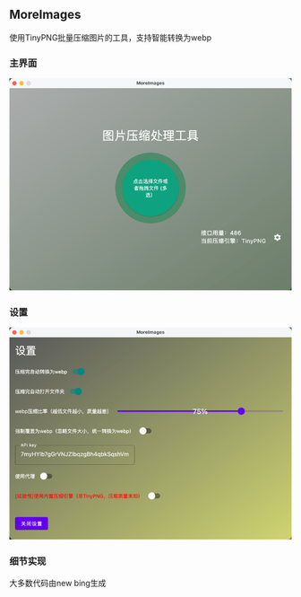 ## MoreImages

使用TinyPNG批量压缩图片的工具，支持智能转换为webp

### 主界面
![img.png](arts/img.png)

### 设置
![img.png](arts/img2.png)

### 细节实现

大多数代码由new bing生成
